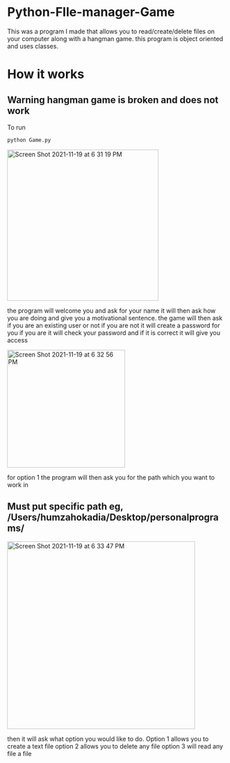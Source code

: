 # Python-FIle-manager-Game
This was a program I made that allows you to read/create/delete files on your computer along with a hangman game. this program is object oriented and uses classes.

# How it works
## Warning hangman game is broken and does not work
To run 
```bash
python Game.py
```
<img width="348" alt="Screen Shot 2021-11-19 at 6 31 19 PM" src="https://user-images.githubusercontent.com/86750392/142703898-d02f53e6-caec-43e8-919b-2087af04bc81.png">

the program will welcome you and ask for your name it will then ask how you are doing and give you a motivational sentence. the game will then ask if you are an existing user or not if you are not it will create a password for you if you are it will check your password and if it is correct it will give you access

<img width="271" alt="Screen Shot 2021-11-19 at 6 32 56 PM" src="https://user-images.githubusercontent.com/86750392/142703984-d180699a-3b31-44df-9c3e-8c7345107a1d.png">


for option 1 the program will then ask you for the path which you want to work in 

## Must put specific path eg, /Users/humzahokadia/Desktop/personalprograms/    
<img width="432" alt="Screen Shot 2021-11-19 at 6 33 47 PM" src="https://user-images.githubusercontent.com/86750392/142704023-a3930f5f-0f32-4dd0-9c15-55475263ea41.png">

then it will ask what option you would like to do.
Option 1 allows you to create a text file
option 2 allows you to delete any file 
option 3 will read any file a file 

